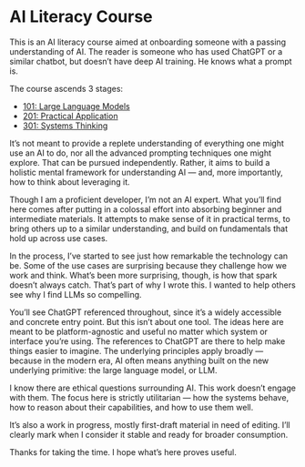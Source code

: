 # AI Literacy Course

This is an AI literacy course aimed at onboarding someone with a passing understanding of AI. The reader is someone who has used ChatGPT or a similar chatbot, but doesn’t have deep AI training. He knows what a prompt is.

The course ascends 3 stages:

* [101: Large Language Models](./101/)
* [201: Practical Application](./201/)
* [301: Systems Thinking](./301/)

It’s not meant to provide a replete understanding of everything one might use an AI to do, nor all the advanced prompting techniques one might explore. That can be pursued independently. Rather, it aims to build a holistic mental framework for understanding AI — and, more importantly, how to think about leveraging it.

Though I am a proficient developer, I’m not an AI expert. What you’ll find here comes after putting in a colossal effort into absorbing beginner and intermediate materials.  It attempts to make sense of it in practical terms, to bring others up to a similar understanding, and build on fundamentals that hold up across use cases.

In the process, I’ve started to see just how remarkable the technology can be. Some of the use cases are surprising because they challenge how we work and think. What’s been more surprising, though, is how that spark doesn’t always catch. That’s part of why I wrote this. I wanted to help others see why I find LLMs so compelling.

You’ll see ChatGPT referenced throughout, since it’s a widely accessible and concrete entry point. But this isn’t about one tool. The ideas here are meant to be platform-agnostic and useful no matter which system or interface you’re using. The references to ChatGPT are there to help make things easier to imagine. The underlying principles apply broadly — because in the modern era, AI often means anything built on the new underlying primitive: the large language model, or LLM.

I know there are ethical questions surrounding AI. This work doesn’t engage with them. The focus here is strictly utilitarian — how the systems behave, how to reason about their capabilities, and how to use them well.

It’s also a work in progress, mostly first-draft material in need of editing. I’ll clearly mark when I consider it stable and ready for broader consumption.

Thanks for taking the time. I hope what’s here proves useful.
